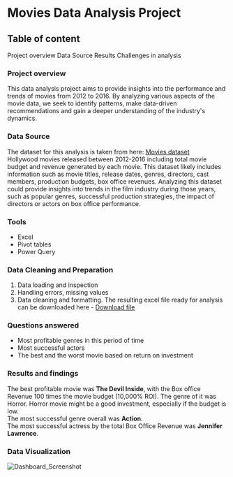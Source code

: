# Movies Data Analysis Project
## Table of content
Project overview
Data Source
Results
Challenges in analysis

### Project overview
This data analysis project aims to provide insights into the performance and trends of movies from 2012 to 2016. By analyzing various aspects of the movie data, we seek to identify patterns, make data-driven recommendations and gain a deeper understanding of the industry's dynamics.
### Data Source
The dataset for this analysis is taken from here: [Movies dataset](https://www.kaggle.com/datasets/arpitsinghaiml/movie-data2012-2016) </br>
Hollywood movies released between 2012-2016 including total movie budget and revenue generated by each movie. This dataset likely includes information such as movie titles, release dates, genres, directors, cast members, production budgets, box office revenues. Analyzing this dataset could provide insights into trends in the film industry during those years, such as popular genres, successful production strategies, the impact of directors or actors on box office performance.
### Tools
- Excel
- Pivot tables
- Power Query
### Data Cleaning and Preparation
1. Data loading and inspection
2. Handling errors, missing values
3. Data cleaning and formatting. The resulting excel file ready for analysis can be downloaded here - [Download file](https://github.com/mariiakun/DataProject/blob/efb3d6a4eb40ac88a6df8053762cc429bc82c9ca/Movies%20Data%20Ready%20for%20Dashboard.xlsx)
### Questions answered
- Most profitable genres in this period of time
- Most successful actors
- The best and the worst movie based on return on investment
 ### Results and findings
 The best profitable movie was **The Devil Inside**, with the Box office Revenue 100 times the movie budget (10,000% ROI). The genre of it was Horror. Horror movie might be a good investment, especially if the budget is low. </br> The most successful genre overall was **Action**. </br> The most successful actress by the total Box Office Revenue was **Jennifer Lawrence**.
### Data Visualization
![Dashboard_Screenshot](https://github.com/user-attachments/assets/32707896-2f8a-4459-84c7-58298bba0b6f)

